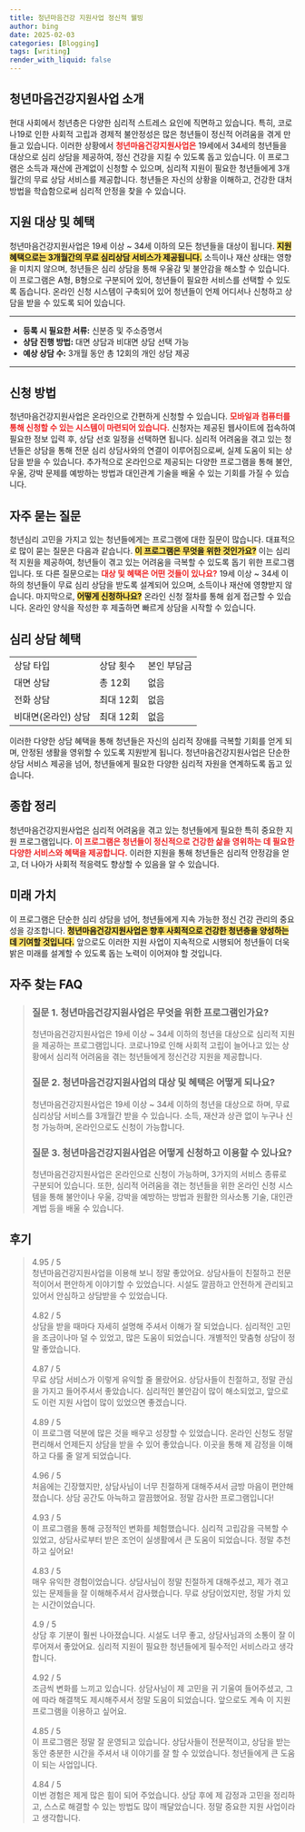 ```yaml
---
title: 청년마음건강 지원사업 정신적 웰빙
author: bing
date: 2025-02-03
categories: [Blogging]
tags: [writing]
render_with_liquid: false
---
```



<h2 id='청년마음건강지원사업소개'>청년마음건강지원사업 소개</h2>

<p>현대 사회에서 청년층은 다양한 심리적 스트레스 요인에 직면하고 있습니다. 특히, 코로나19로 인한 사회적 고립과 경제적 불안정성은 많은 청년들이 정신적 어려움을 겪게 만들고 있습니다. 이러한 상황에서 <b><span style="color: #ee2323;">청년마음건강지원사업은</span></b> 19세에서 34세의 청년들을 대상으로 심리 상담을 제공하여, 정신 건강을 지킬 수 있도록 돕고 있습니다. 이 프로그램은 소득과 재산에 관계없이 신청할 수 있으며, 심리적 지원이 필요한 청년들에게 3개월간의 무료 상담 서비스를 제공합니다. 청년들은 자신의 상황을 이해하고, 건강한 대처 방법을 학습함으로써 심리적 안정을 찾을 수 있습니다.</p>

<h2 id='지원대상및혜택'>지원 대상 및 혜택</h2>

<p>청년마음건강지원사업은 19세 이상 ~ 34세 이하의 모든 청년들을 대상이 됩니다. <b><span style="background-color: #ffe066;">지원 혜택으로는 3개월간의 무료 심리상담 서비스가 제공됩니다.</span></b> 소득이나 재산 상태는 영향을 미치지 않으며, 청년들은 심리 상담을 통해 우울감 및 불안감을 해소할 수 있습니다. 이 프로그램은 A형, B형으로 구분되어 있어, 청년들이 필요한 서비스를 선택할 수 있도록 돕습니다. 온라인 신청 시스템이 구축되어 있어 청년들이 언제 어디서나 신청하고 상담을 받을 수 있도록 되어 있습니다.</p>

<hr />

<ul>
  <li><b>등록 시 필요한 서류:</b> 신분증 및 주소증명서</li>
  <li><b>상담 진행 방법:</b> 대면 상담과 비대면 상담 선택 가능</li>
  <li><b>예상 상담 수:</b> 3개월 동안 총 12회의 개인 상담 제공</li>
</ul>

<hr />

<h2 id='신청방법'>신청 방법</h2>

<p>청년마음건강지원사업은 온라인으로 간편하게 신청할 수 있습니다. <b><span style="color: #ee2323;">모바일과 컴퓨터를 통해 신청할 수 있는 시스템이 마련되어 있습니다.</span></b> 신청자는 제공된 웹사이트에 접속하여 필요한 정보 입력 후, 상담 선호 일정을 선택하면 됩니다. 심리적 어려움을 겪고 있는 청년들은 상담을 통해 전문 심리 상담사와의 연결이 이루어짐으로써, 실제 도움이 되는 상담을 받을 수 있습니다. 추가적으로 온라인으로 제공되는 다양한 프로그램을 통해 불안, 우울, 강박 문제를 예방하는 방법과 대인관계 기술을 배울 수 있는 기회를 가질 수 있습니다.</p>

<h2 id='자주묻는질문'>자주 묻는 질문</h2>

<p>청년심리 고민을 가지고 있는 청년들에게는 프로그램에 대한 질문이 많습니다. 대표적으로 많이 묻는 질문은 다음과 같습니다. <b><span style="background-color: #ffe066;">이 프로그램은 무엇을 위한 것인가요?</span></b> 이는 심리적 지원을 제공하여, 청년들이 겪고 있는 어려움을 극복할 수 있도록 돕기 위한 프로그램입니다. 또 다른 질문으로는 <b><span style="color: #ee2323;">대상 및 혜택은 어떤 것들이 있나요?</span></b> 19세 이상 ~ 34세 이하의 청년들이 무료 심리 상담을 받도록 설계되어 있으며, 소득이나 재산에 영향받지 않습니다. 마지막으로, <b><span style="background-color: #ffe066;">어떻게 신청하나요?</span></b> 온라인 신청 절차를 통해 쉽게 접근할 수 있습니다. 온라인 양식을 작성한 후 제출하면 빠르게 상담을 시작할 수 있습니다.</p>

<h2 id='심리상담혜택'>심리 상담 혜택</h2>

<table>
    <tr>
        <td>상담 타입</td>
        <td>상담 횟수</td>
        <td>본인 부담금</td>
    </tr>
    <tr>
        <td>대면 상담</td>
        <td>총 12회</td>
        <td>없음</td>
    </tr>
    <tr>
        <td>전화 상담</td>
        <td>최대 12회</td>
        <td>없음</td>
    </tr>
    <tr>
        <td>비대면(온라인) 상담</td>
        <td>최대 12회</td>
        <td>없음</td>
    </tr>
</table>

<p>이러한 다양한 상담 혜택을 통해 청년들은 자신의 심리적 장애를 극복할 기회를 얻게 되며, 안정된 생활을 영위할 수 있도록 지원받게 됩니다. 청년마음건강지원사업은 단순한 상담 서비스 제공을 넘어, 청년들에게 필요한 다양한 심리적 자원을 연계하도록 돕고 있습니다.</p>

<h2 id='종합정리'>종합 정리</h2>

<p>청년마음건강지원사업은 심리적 어려움을 겪고 있는 청년들에게 필요한 특히 중요한 지원 프로그램입니다. <b><span style="color: #ee2323;">이 프로그램은 청년들이 정신적으로 건강한 삶을 영위하는 데 필요한 다양한 서비스와 혜택을 제공합니다.</span></b> 이러한 지원을 통해 청년들은 심리적 안정감을 얻고, 더 나아가 사회적 적응력도 향상할 수 있음을 알 수 있습니다.</p>

<h2 id='미래가치'>미래 가치</h2>

<p>이 프로그램은 단순한 심리 상담을 넘어, 청년들에게 지속 가능한 정신 건강 관리의 중요성을 강조합니다. <b><span style="background-color: #ffe066;">청년마음건강지원사업은 향후 사회적으로 건강한 청년층을 양성하는 데 기여할 것입니다.</span></b> 앞으로도 이러한 지원 사업이 지속적으로 시행되어 청년들이 더욱 밝은 미래를 설계할 수 있도록 돕는 노력이 이어져야 할 것입니다.</p>


<h2 id='자주_찾는_FAQ'>자주 찾는 FAQ</h2>
<div itemscope="" itemtype="https://schema.org/FAQPage"> 
<blockquote> 
<div itemscope="" itemprop="mainEntity" itemtype="https://schema.org/Question"> 
<h3 itemprop="name">질문 1. 청년마음건강지원사업은 무엇을 위한 프로그램인가요?</h3> 
<div itemscope="" itemprop="acceptedAnswer" itemtype="https://schema.org/Answer"> 
<span itemprop="text"> 
<p>청년마음건강지원사업은 19세 이상 ~ 34세 이하의 청년을 대상으로 심리적 지원을 제공하는 프로그램입니다. 코로나19로 인해 사회적 고립이 늘어나고 있는 상황에서 심리적 어려움을 겪는 청년들에게 정신건강 지원을 제공합니다.</p> 
</span> 
</div> 
</div> 

<div itemscope="" itemprop="mainEntity" itemtype="https://schema.org/Question"> 
<h3 itemprop="name">질문 2. 청년마음건강지원사업의 대상 및 혜택은 어떻게 되나요?</h3> 
<div itemscope="" itemprop="acceptedAnswer" itemtype="https://schema.org/Answer"> 
<span itemprop="text"> 
<p>청년마음건강지원사업은 19세 이상 ~ 34세 이하의 청년을 대상으로 하며, 무료 심리상담 서비스를 3개월간 받을 수 있습니다. 소득, 재산과 상관 없이 누구나 신청 가능하며, 온라인으로도 신청이 가능합니다.</p> 
</span> 
</div> 
</div> 

<div itemscope="" itemprop="mainEntity" itemtype="https://schema.org/Question"> 
<h3 itemprop="name">질문 3. 청년마음건강지원사업은 어떻게 신청하고 이용할 수 있나요?</h3> 
<div itemscope="" itemprop="acceptedAnswer" itemtype="https://schema.org/Answer"> 
<span itemprop="text"> 
<p>청년마음건강지원사업은 온라인으로 신청이 가능하며, 3가지의 서비스 종류로 구분되어 있습니다. 또한, 심리적 어려움을 겪는 청년들을 위한 온라인 신청 시스템을 통해 불안이나 우울, 강박을 예방하는 방법과 원활한 의사소통 기술, 대인관계법 등을 배울 수 있습니다.</p> 
</span> 
</div> 
</div> 
</blockquote> 
</div>
<h2 id='후기'>후기</h2>
<div itemscope itemtype="https://schema.org/Product">
  <blockquote>
  <div itemprop="review" itemscope itemtype="https://schema.org/Review">
      <div itemprop="reviewRating" itemscope itemtype="https://schema.org/Rating"> <span itemprop="ratingValue">4.95</span> / <span itemprop="bestRating">5</span> </div>
      <span itemprop="reviewBody">청년마음건강지원사업을 이용해 보니 정말 좋았어요. 상담사들이 친절하고 전문적이어서 편안하게 이야기할 수 있었습니다. 시설도 깔끔하고 안전하게 관리되고 있어서 안심하고 상담받을 수 있었습니다.</span>
  </div>
  <br>
  <div itemprop="review" itemscope itemtype="https://schema.org/Review">
      <div itemprop="reviewRating" itemscope itemtype="https://schema.org/Rating"> <span itemprop="ratingValue">4.82</span> / <span itemprop="bestRating">5</span> </div>
      <span itemprop="reviewBody">상담을 받을 때마다 자세히 설명해 주셔서 이해가 잘 되었습니다. 심리적인 고민을 조금이나마 덜 수 있었고, 많은 도움이 되었습니다. 개별적인 맞춤형 상담이 정말 좋았습니다.</span>
  </div>
  <br>
  <div itemprop="review" itemscope itemtype="https://schema.org/Review">
      <div itemprop="reviewRating" itemscope itemtype="https://schema.org/Rating"> <span itemprop="ratingValue">4.87</span> / <span itemprop="bestRating">5</span> </div>
      <span itemprop="reviewBody">무료 상담 서비스가 이렇게 유익할 줄 몰랐어요. 상담사들이 친절하고, 정말 관심을 가지고 들어주셔서 좋았습니다. 심리적인 불안감이 많이 해소되었고, 앞으로도 이런 지원 사업이 많이 있었으면 좋겠습니다.</span>
  </div>
  <br>
  <div itemprop="review" itemscope itemtype="https://schema.org/Review">
      <div itemprop="reviewRating" itemscope itemtype="https://schema.org/Rating"> <span itemprop="ratingValue">4.89</span> / <span itemprop="bestRating">5</span> </div>
      <span itemprop="reviewBody">이 프로그램 덕분에 많은 것을 배우고 성장할 수 있었습니다. 온라인 신청도 정말 편리해서 언제든지 상담을 받을 수 있어 좋았습니다. 이곳을 통해 제 감정을 이해하고 다룰 줄 알게 되었습니다.</span>
  </div>
  <br>
  <div itemprop="review" itemscope itemtype="https://schema.org/Review">
      <div itemprop="reviewRating" itemscope itemtype="https://schema.org/Rating"> <span itemprop="ratingValue">4.96</span> / <span itemprop="bestRating">5</span> </div>
      <span itemprop="reviewBody">처음에는 긴장했지만, 상담사님이 너무 친절하게 대해주셔서 금방 마음이 편안해졌습니다. 상담 공간도 아늑하고 깔끔했어요. 정말 감사한 프로그램입니다!</span>
  </div>
  <br>
  <div itemprop="review" itemscope itemtype="https://schema.org/Review">
      <div itemprop="reviewRating" itemscope itemtype="https://schema.org/Rating"> <span itemprop="ratingValue">4.93</span> / <span itemprop="bestRating">5</span> </div>
      <span itemprop="reviewBody">이 프로그램을 통해 긍정적인 변화를 체험했습니다. 심리적 고립감을 극복할 수 있었고, 상담사로부터 받은 조언이 실생활에서 큰 도움이 되었습니다. 정말 추천하고 싶어요!</span>
  </div>
  <br>
  <div itemprop="review" itemscope itemtype="https://schema.org/Review">
      <div itemprop="reviewRating" itemscope itemtype="https://schema.org/Rating"> <span itemprop="ratingValue">4.83</span> / <span itemprop="bestRating">5</span> </div>
      <span itemprop="reviewBody">매우 유익한 경험이었습니다. 상담사님이 정말 친절하게 대해주셨고, 제가 겪고 있는 문제들을 잘 이해해주셔서 감사했습니다. 무료 상담이었지만, 정말 가치 있는 시간이었습니다.</span>
  </div>
  <br>
  <div itemprop="review" itemscope itemtype="https://schema.org/Review">
      <div itemprop="reviewRating" itemscope itemtype="https://schema.org/Rating"> <span itemprop="ratingValue">4.9</span> / <span itemprop="bestRating">5</span> </div>
      <span itemprop="reviewBody">상담 후 기분이 훨씬 나아졌습니다. 시설도 너무 좋고, 상담사님과의 소통이 잘 이루어져서 좋았어요. 심리적 지원이 필요한 청년들에게 필수적인 서비스라고 생각합니다.</span>
  </div>
  <br>
  <div itemprop="review" itemscope itemtype="https://schema.org/Review">
      <div itemprop="reviewRating" itemscope itemtype="https://schema.org/Rating"> <span itemprop="ratingValue">4.92</span> / <span itemprop="bestRating">5</span> </div>
      <span itemprop="reviewBody">조금씩 변화를 느끼고 있습니다. 상담사님이 제 고민을 귀 기울여 들어주셨고, 그에 따라 해결책도 제시해주셔서 정말 도움이 되었습니다. 앞으로도 계속 이 지원 프로그램을 이용하고 싶어요.</span>
  </div>
  <br>
  <div itemprop="review" itemscope itemtype="https://schema.org/Review">
      <div itemprop="reviewRating" itemscope itemtype="https://schema.org/Rating"> <span itemprop="ratingValue">4.85</span> / <span itemprop="bestRating">5</span> </div>
      <span itemprop="reviewBody">이 프로그램은 정말 잘 운영되고 있습니다. 상담사들이 전문적이고, 상담을 받는 동안 충분한 시간을 주셔서 내 이야기를 잘 할 수 있었습니다. 청년들에게 큰 도움이 되는 사업입니다.</span>
  </div>
  <br>
  <div itemprop="review" itemscope itemtype="https://schema.org/Review">
      <div itemprop="reviewRating" itemscope itemtype="https://schema.org/Rating"> <span itemprop="ratingValue">4.84</span> / <span itemprop="bestRating">5</span> </div>
      <span itemprop="reviewBody">이번 경험은 제게 많은 힘이 되어 주었습니다. 상담 후에 제 감정과 고민을 정리하고, 스스로 해결할 수 있는 방법도 많이 깨달았습니다. 정말 중요한 지원 사업이라고 생각합니다.</span>
  </div>
  </blockquote>
</div>
